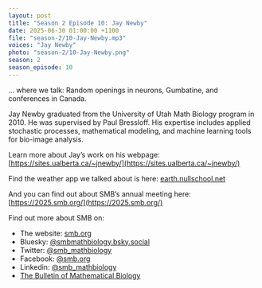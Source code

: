 ```yaml
---
layout: post
title: "Season 2 Episode 10: Jay Newby"
date: 2025-06-30 01:00:00 +1100
file: "season-2/10-Jay-Newby.mp3"
voices: "Jay Newby"
photo: "season-2/10-Jay-Newby.png"
season: 2
season_episode: 10
---
```


… where we talk: Random openings in neurons, Gumbatine, and conferences in Canada.

Jay Newby graduated from the University of Utah Math Biology program in 2010. He was supervised by Paul Bressloff. His expertise includes applied stochastic processes, mathematical modeling, and machine learning tools for bio-image analysis.

Learn more about Jay’s work on his webpage: [https://sites.ualberta.ca/~jnewby/](https://sites.ualberta.ca/~jnewby/)

Find the weather app we talked about is here: [earth.nullschool.net](earth.nullschool.net)

And you can find out about SMB’s annual meeting here: [https://2025.smb.org/](https://2025.smb.org/)

Find out more about SMB on:
- The website: [smb.org](https://www.smb.org/)
- Bluesky: [@smbmathbiology.bsky.social](https://bsky.app/profile/smbmathbiology.bsky.social)
- Twitter: [@smb_mathbiology](https://twitter.com/smb_mathbiology)
- Facebook: [@smb.org](https://www.facebook.com/smb.org/)
- Linkedin: [@smb_mathbiology](http://www.linkedin.com/company/smb-mathbiology/)
- [The Bulletin of Mathematical Biology](https://www.springer.com/journal/11538)